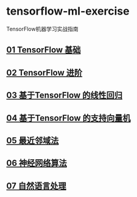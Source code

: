 # tensorflow-ml-exercise
TensorFlow机器学习实战指南

## [01 TensorFlow 基础](./chapter01)
## [02 TensorFlow 进阶](./chapter02)
## [03 基于TensorFlow 的线性回归](./chapter03)
## [04 基于TensorFlow 的支持向量机](./chapter04)
## [05 最近邻域法](./chapter05)
## [06 神经网络算法](./chapter06)
## [07 自然语言处理](./chapter07)


